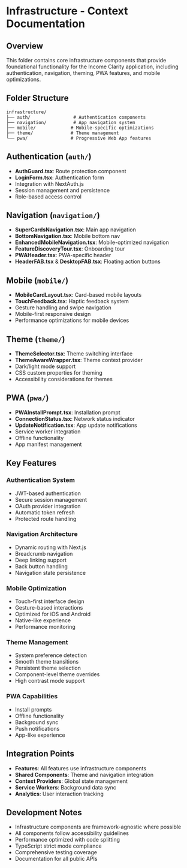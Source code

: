 # Infrastructure - Context Documentation

## Overview
This folder contains core infrastructure components that provide foundational functionality for the Income Clarity application, including authentication, navigation, theming, PWA features, and mobile optimizations.

## Folder Structure
```
infrastructure/
├── auth/                # Authentication components
├── navigation/          # App navigation system
├── mobile/             # Mobile-specific optimizations
├── theme/              # Theme management
└── pwa/                # Progressive Web App features
```

## Authentication (`auth/`)
- **AuthGuard.tsx**: Route protection component
- **LoginForm.tsx**: Authentication form
- Integration with NextAuth.js
- Session management and persistence
- Role-based access control

## Navigation (`navigation/`)
- **SuperCardsNavigation.tsx**: Main app navigation
- **BottomNavigation.tsx**: Mobile bottom nav
- **EnhancedMobileNavigation.tsx**: Mobile-optimized navigation
- **FeatureDiscoveryTour.tsx**: Onboarding tour
- **PWAHeader.tsx**: PWA-specific header
- **HeaderFAB.tsx** & **DesktopFAB.tsx**: Floating action buttons

## Mobile (`mobile/`)
- **MobileCardLayout.tsx**: Card-based mobile layouts
- **TouchFeedback.tsx**: Haptic feedback system
- Gesture handling and swipe navigation
- Mobile-first responsive design
- Performance optimizations for mobile devices

## Theme (`theme/`)
- **ThemeSelector.tsx**: Theme switching interface
- **ThemeAwareWrapper.tsx**: Theme context provider
- Dark/light mode support
- CSS custom properties for theming
- Accessibility considerations for themes

## PWA (`pwa/`)
- **PWAInstallPrompt.tsx**: Installation prompt
- **ConnectionStatus.tsx**: Network status indicator
- **UpdateNotification.tsx**: App update notifications
- Service worker integration
- Offline functionality
- App manifest management

## Key Features

### Authentication System
- JWT-based authentication
- Secure session management
- OAuth provider integration
- Automatic token refresh
- Protected route handling

### Navigation Architecture
- Dynamic routing with Next.js
- Breadcrumb navigation
- Deep linking support
- Back button handling
- Navigation state persistence

### Mobile Optimization
- Touch-first interface design
- Gesture-based interactions
- Optimized for iOS and Android
- Native-like experience
- Performance monitoring

### Theme Management
- System preference detection
- Smooth theme transitions
- Persistent theme selection
- Component-level theme overrides
- High contrast mode support

### PWA Capabilities
- Install prompts
- Offline functionality
- Background sync
- Push notifications
- App-like experience

## Integration Points
- **Features**: All features use infrastructure components
- **Shared Components**: Theme and navigation integration
- **Context Providers**: Global state management
- **Service Workers**: Background data sync
- **Analytics**: User interaction tracking

## Development Notes
- Infrastructure components are framework-agnostic where possible
- All components follow accessibility guidelines
- Performance optimized with code splitting
- TypeScript strict mode compliance
- Comprehensive testing coverage
- Documentation for all public APIs